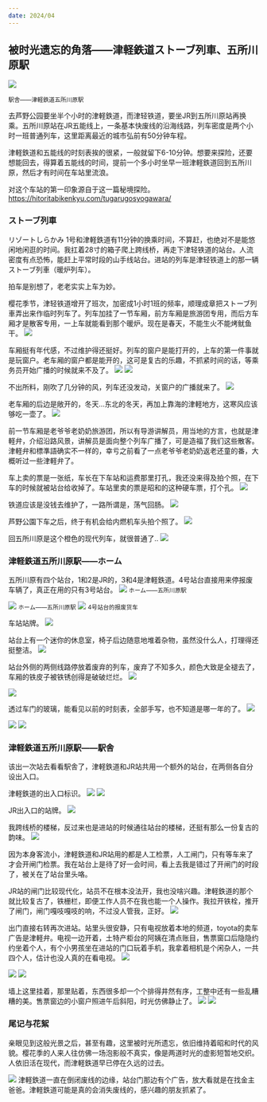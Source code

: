 ```yaml
---
date: 2024/04
---
```


## 被时光遗忘的角落——津軽鉄道ストーブ列車、五所川原駅
<img src="https://s2.loli.net/2024/05/05/4HOsDUXoWFYaiKV.jpg"/>

<small>駅舎——津軽鉄道五所川原駅</small>

去芦野公园要坐半个小时的津軽鉄道，而津轻铁道，要坐JR到五所川原站再换乘。五所川原站在JR五能线上，一条基本快废线的沿海线路，列车密度是两个小时一班普通列车，这里距离最近的城市弘前有50分钟车程。

津軽鉄道和五能线的时刻表挨的很紧，一般就留下6-10分钟。想要来探险，还要想能回去，得算着五能线的时间，提前一个多小时坐早一班津軽鉄道回到五所川原，然后才有时间在车站里流浪。

对这个车站的第一印象源自于这一篇秘境探险。
https://hitoritabikenkyu.com/tugarugosyogawara/

### ストーブ列車
リゾートしらかみ 1号和津軽鉄道有11分钟的换乘时间，不算赶，也绝对不是能悠闲地闲逛的时间。我扛着28寸的箱子爬上跨线桥，再走下津轻铁道的站台。人流密度有点恐怖，能赶上平常时段的山手线站台。进站的列车是津轻铁道上的那一辆ストーブ列車（暖炉列车）。

拍车是别想了，老老实实上车为妙。

樱花季节，津轻铁道增开了班次，加密成1小时1班的频率，顺理成章把ストーブ列車弄出来作临时列车了。列车加挂了一节车厢，前方车厢是旅游团专用，而后方车厢才是散客专用，一上车就能看到那个暖炉。现在是春天，不能生火不能烤鱿鱼干。
<img src="https://s2.loli.net/2024/05/05/kfRgcBVXCj9ZGhq.jpg"/>

车厢挺有年代感，不过维护得还挺好。列车的窗户是能打开的，上车的第一件事就是玩窗户。老车厢的窗户都是能开的，这可是复古的乐趣，不抓紧时间的话，等乘务员开始广播的时候就来不及了。
<img src="https://s2.loli.net/2024/05/05/ptzuKqTZHLmSE6a.jpg"/>
<img src="https://s2.loli.net/2024/05/05/yOSLZFbn2z7BXP1.jpg"/>

不出所料，刚吹了几分钟的风，列车还没发动，关窗户的广播就来了。
<img src="https://s2.loli.net/2024/05/05/vXxPrCWQVH4Tk6O.jpg"/>

老车厢的后边是敞开的，冬天...东北的冬天，再加上靠海的津軽地方，这寒风应该够吃一壶了。
<img src="https://s2.loli.net/2024/05/05/qOG3hY2ULb8tN1I.jpg"/>

前一节车厢是老爷爷老奶奶旅游团，所以有导游讲解员，用当地的方言，也就是津軽弁，介绍沿路风景，讲解员是面向整个列车广播了，可是造福了我们这些散客。津軽弁和標準語确实不一样的，幸亏之前看了一点老爷爷老奶奶返老还童的番，大概听过一些津軽弁了。

车上卖的票是一张纸，车长在下车站和运费那里打孔，我还没来得及拍个照，在下车的时候就被站台给收掉了。车站里卖的票是昭和的这种硬车票，打个孔。
<img src="https://s2.loli.net/2024/05/05/vTRaGjHSr31FQyt.jpg"/>

铁道应该是没钱去维护了，一路所谓是，荡气回肠。
<img src="https://s2.loli.net/2024/05/05/g6rStb9GRNVyz5W.jpg"/>

芦野公園下车之后，终于有机会给内燃机车头拍个照了。
<img src="https://s2.loli.net/2024/05/04/rRfIKLGJ5pV4tmB.jpg"/>

回五所川原是这个橙色的现代列车，就很普通了..
<img src="https://s2.loli.net/2024/05/04/MoraWegsHzvGCVp.jpg"/>


### 津軽鉄道五所川原駅——ホーム
五所川原有四个站台，1和2是JR的，3和4是津軽鉄道。4号站台直接用来停报废车辆了，真正在用的只有3号站台。
<img src="https://s2.loli.net/2024/05/05/TbM9YA5atj1puvD.jpg"/>
<small>ホーム——五所川原駅</small>

<img src="https://s2.loli.net/2024/05/05/WmUcR1vy7IsCSkV.jpg"/>
<small>ホーム——五所川原駅</small>

<img src="https://s2.loli.net/2024/05/05/c9bmf3jiEWpZJVk.jpg"/>
<small>4号站台的报废货车</small>

车站站牌。
<img src="https://s2.loli.net/2024/05/05/xacIsb3Y8htqnzM.jpg"/>

站台上有一个迷你的休息室，椅子后边随意地堆着杂物，虽然没什么人，打理得还挺整洁。
<img src="https://s2.loli.net/2024/05/05/N4ZRj5bxrIAwFVQ.jpg"/>

站台外侧的两侧线路停放着废弃的列车，废弃了不知多久，颜色大致是全褪去了，车厢的铁皮子被铁锈创得是破破烂烂。
<img src="https://s2.loli.net/2024/05/05/3eS76kt2fBhPmD8.jpg"/>

<img src="https://s2.loli.net/2024/05/05/dKWxLkwcoTBFHev.jpg"/>

透过车门的玻璃，能看见以前的时刻表，全部手写，也不知道是哪一年的了。
<img src="https://s2.loli.net/2024/05/05/ZJtiwTSzgxcbUo8.jpg"/>

<img src="https://s2.loli.net/2024/05/05/KAiaZzrwLBIyET8.jpg"/>


<img src="https://s2.loli.net/2024/05/05/uMLrOxK7k8seGXf.jpg"/>

### 津軽鉄道五所川原駅——駅舎
该出一次站去看看駅舎了，津軽鉄道和JR站共用一个额外的站台，在两侧各自分设出入口。

津軽鉄道的出入口标识。
<img src="https://s2.loli.net/2024/05/05/KwMaWVR7Sjg5PD9.jpg"/>
<img src="https://s2.loli.net/2024/05/05/uzqsbPxGDN37JOm.jpg"/>

JR出入口的站牌。
<img src="https://s2.loli.net/2024/05/05/QiAYUSlO94zX2E6.jpg"/>

我跨线桥的楼梯，反过来也是进站的时候通往站台的楼梯，还挺有那么一份复古的韵味。
<img src="https://s2.loli.net/2024/05/05/64KcshSq5mJpYa9.jpg"/>

因为本身客流小，津軽鉄道和JR站用的都是人工检票，人工闸门，只有等车来了才会开闸门检票。我在站台上是待了好一会时间，看上去我是错过了开闸门的时段了，被关在了站台里头咯。

JR站的闸门比较现代化，站员不在根本没法开，我也没啥兴趣。津軽鉄道的那个就比较复古了，铁栅栏，即便工作人员不在我也能一个人操作。我拉开铁栓，推开了闸门，闸门嘎吱嘎吱的响，不过没人管我，正好。
<img src="https://s2.loli.net/2024/05/05/kVpobJwOI1gGi3z.jpg"/>

出门直接右转再次进站。站里头很安静，只有电视放着本地的频道，toyota的卖车广告是津軽弁。电视一边开着，土特产柜台的阿姨在清点账目，售票窗口后隐隐约约坐着个人，有个小男孩坐在进站的门口玩着手机，我拿着相机是个闲杂人，一共四个人，估计也没人真的在看电视。
<img src="https://s2.loli.net/2024/05/05/ExwHjqBg4N69Y3G.jpg"/>

<img src="https://s2.loli.net/2024/05/05/KjRsqeLdPWSxI3G.jpg"/>

<img src="https://s2.loli.net/2024/05/05/JvOgF8jTRVyZxeP.jpg"/>

墙上这里挂着，那里贴着，东西很多却一个个排得井然有序，工整中还有一些乱糟糟的美。售票窗边的小窗户照进午后斜阳，时光仿佛静止了。
<img src="https://s2.loli.net/2024/05/05/pqbvcQOxwnyroEN.jpg"/>
<img src="https://s2.loli.net/2024/05/05/4HOsDUXoWFYaiKV.jpg"/>

### 尾记与花絮
亲眼见到这般光景之后，甚至有趣，这里被时光所遗忘，依旧维持着昭和时代的风貌。樱花季的人来人往仿佛一场泡影般不真实，像是两道时光的虚影短暂地交织。人依旧活在现代，而津軽鉄道早已停在久远的过去。

<img src="https://s2.loli.net/2024/05/05/YjxHKBfgJkut7Fl.jpg"/>
津軽鉄道一直在倒闭废线的边缘，站台门那边有个广告，放大看就是在找金主爸爸。津軽鉄道可能是真的会消失废线的，感兴趣的朋友抓紧了。


